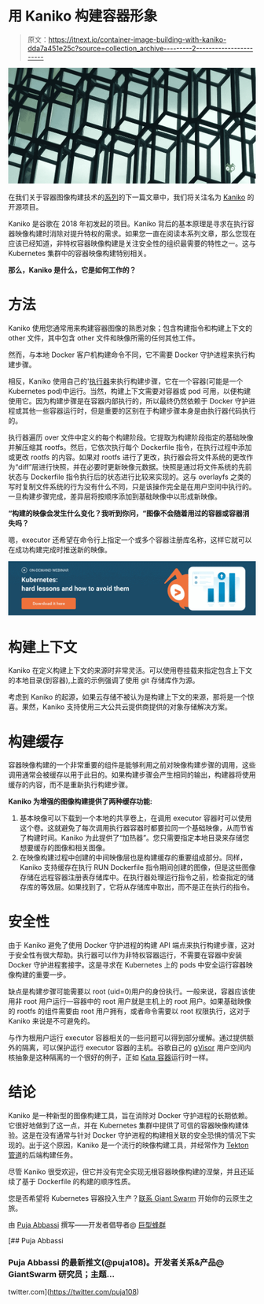 # 用 Kaniko 构建容器形象

> 原文：<https://itnext.io/container-image-building-with-kaniko-dda7a451e25c?source=collection_archive---------2----------------------->

[![](img/88bbcc04d197a665b237a742a81c80ac.png)](https://www.giantswarm.io/on-demand-webinar-kubernetes-hard-lessons-and-how-to-avoid-them?utm_campaign=Medium%20CTA%20Conversion&utm_source=Kubernetes%20hard%20lessons_Medium&utm_medium=Medium%20CTA&utm_term=Kubernetes%20hard%20lessons)

在我们关于容器图像构建技术的[系列](https://blog.giantswarm.io/building-container-images-with-img/)的下一篇文章中，我们将关注名为 [Kaniko](https://github.com/GoogleContainerTools/kaniko) 的开源项目。

Kaniko 是谷歌在 2018 年初发起的项目。Kaniko 背后的基本原理是寻求在执行容器映像构建时消除对提升特权的需求。如果您一直在阅读本系列文章，那么您现在应该已经知道，非特权容器映像构建是关注安全性的组织最需要的特性之一。这与 Kubernetes 集群中的容器映像构建特别相关。

**那么，Kaniko 是什么，它是如何工作的？**

# 方法

Kaniko 使用您通常用来构建容器图像的熟悉对象；包含构建指令和构建上下文的 other 文件，其中包含 other 文件和映像所需的任何其他工件。

然而，与本地 Docker 客户机构建命令不同，它不需要 Docker 守护进程来执行构建步骤。

相反，Kaniko 使用自己的'[执行器](https://console.cloud.google.com/gcr/images/kaniko-project/GLOBAL/executor@sha256:9c40a04cf1bc9d886f7f000e0b7fa5300c31c89e2ad001e97eeeecdce9f07a29?tag=latest)来执行构建步骤，它在一个容器(可能是一个 Kubernetes pod)中运行。当然，构建上下文需要对容器或 pod 可用，以便构建使用它。因为构建步骤是在容器内部执行的，所以最终仍然依赖于 Docker 守护进程或其他一些容器运行时，但是重要的区别在于构建步骤本身是由执行器代码执行的。

执行器遍历 over 文件中定义的每个构建阶段。它提取为构建阶段指定的基础映像并解压缩其 rootfs。然后，它依次执行每个 Dockerfile 指令，在执行过程中添加或更改 rootfs 的内容。如果对 rootfs 进行了更改，执行器会将文件系统的更改作为“diff”层进行快照，并在必要时更新映像元数据。快照是通过将文件系统的先前状态与 Dockerfile 指令执行后的状态进行比较来实现的。这与 overlayfs 之类的写时复制文件系统的行为没有什么不同，只是该操作完全是在用户空间中执行的。一旦构建步骤完成，差异层将按顺序添加到基础映像中以形成新映像。

**“构建的映像会发生什么变化？我听到你问，“图像不会随着用过的容器或容器消失吗？**

嗯，executor 还希望在命令行上指定一个或多个容器注册库名称，这样它就可以在成功构建完成时推送新的映像。

[![](img/9ecafeb580122d973bbb8fe546c81b45.png)](https://www.giantswarm.io/on-demand-webinar-kubernetes-hard-lessons-and-how-to-avoid-them?utm_campaign=Medium%20CTA%20Conversion&utm_source=Kubernetes%20hard%20lessons_Medium&utm_medium=Medium%20CTA&utm_term=Kubernetes%20hard%20lessons)

# 构建上下文

Kaniko 在定义构建上下文的来源时非常灵活。可以使用卷挂载来指定包含上下文的本地目录(到容器),上面的示例强调了使用 git 存储库作为源。

考虑到 Kaniko 的起源，如果云存储不被认为是构建上下文的来源，那将是一个惊喜。果然，Kaniko 支持使用三大公共云提供商提供的对象存储解决方案。

# 构建缓存

容器映像构建的一个非常重要的组件是能够利用之前对映像构建步骤的调用，这些调用通常会被缓存以用于此目的。如果构建步骤会产生相同的输出，构建器将使用缓存的内容，而不是重新执行构建步骤。

**Kaniko 为增强的图像构建提供了两种缓存功能:**

1.  基本映像可以下载到一个本地的共享卷上，在调用 executor 容器时可以使用这个卷。这就避免了每次调用执行器容器时都要拉同一个基础映像，从而节省了构建时间。Kaniko 为此提供了“加热器”。您只需要指定本地目录来存储您想要缓存的图像和相关图像。
2.  在映像构建过程中创建的中间映像层也是构建缓存的重要组成部分。同样，Kaniko 支持缓存在执行 RUN Dockerfile 指令期间创建的图像，但是这些图像存储在远程容器注册表存储库中。在执行器处理运行指令之前，检查指定的储存库的等效层。如果找到了，它将从存储库中取出，而不是正在执行的指令。

# 安全性

由于 Kaniko 避免了使用 Docker 守护进程的构建 API 端点来执行构建步骤，这对于安全性有很大帮助。执行器可以作为非特权容器运行，不需要在容器中安装 Docker 守护进程套接字。这是寻求在 Kubernetes 上的 pods 中安全运行容器映像构建的重要一步。

缺点是构建步骤可能需要以 root (uid=0)用户的身份执行。一般来说，容器应该使用非 root 用户运行—容器中的 root 用户就是主机上的 root 用户。如果基础映像的 rootfs 的组件需要由 root 用户拥有，或者命令需要以 root 权限执行，这对于 Kaniko 来说是不可避免的。

与作为根用户运行 executor 容器相关的一些问题可以得到部分缓解。通过提供额外的隔离，可以保护运行 executor 容器的主机。谷歌自己的 [gVisor](https://gvisor.dev/) 用户空间内核抽象是这种隔离的一个很好的例子，正如 [Kata 容器](https://katacontainers.io/)运行时一样。

# 结论

Kaniko 是一种新型的图像构建工具，旨在消除对 Docker 守护进程的长期依赖。它很好地做到了这一点，并在 Kubernetes 集群中提供了可信的容器映像构建体验。这是在没有通常与针对 Docker 守护进程的构建相关联的安全恐惧的情况下实现的。出于这个原因，Kaniko 是一个流行的映像构建工具，并经常作为 [Tekton 管道](https://github.com/tektoncd/pipeline)的后端构建任务。

尽管 Kaniko 很受欢迎，但它并没有完全实现无根容器映像构建的涅槃，并且还延续了基于 Dockerfile 的构建的顺序性质。

您是否希望将 Kubernetes 容器投入生产？[联系 Giant Swarm](https://www.giantswarm.io/contact) 开始你的云原生之旅。

由 [Puja Abbassi](https://twitter.com/puja108) 撰写——开发者倡导者@ [巨型蜂群](https://giantswarm.io/)

[](https://twitter.com/puja108) [## Puja Abbassi

### Puja Abbassi 的最新推文(@puja108)。开发者关系&产品@ GiantSwarm 研究员；主题…

twitter.com](https://twitter.com/puja108)